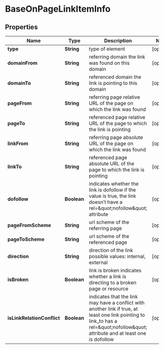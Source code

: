 

# BaseOnPageLinkItemInfo


## Properties

| Name | Type | Description | Notes |
|------------ | ------------- | ------------- | -------------|
|**type** | **String** | type of element |  [optional] |
|**domainFrom** | **String** | referring domain the link was found on this domain |  [optional] |
|**domainTo** | **String** | referenced domain the link is pointing to this domain |  [optional] |
|**pageFrom** | **String** | referring page relative URL of the page on which the link was found |  [optional] |
|**pageTo** | **String** | referenced page relative URL of the page to which the link is pointing |  [optional] |
|**linkFrom** | **String** | referring page absolute URL of the page on which the link was found |  [optional] |
|**linkTo** | **String** | referenced page absolute URL of the page to which the link is pointing |  [optional] |
|**dofollow** | **Boolean** | indicates whether the link is dofollow if the value is true, the link doesn’t have a rel&#x3D;\&quot;nofollow\&quot; attribute |  [optional] |
|**pageFromScheme** | **String** | url scheme of the referring page |  [optional] |
|**pageToScheme** | **String** | url scheme of the referenced page |  [optional] |
|**direction** | **String** | direction of the link possible values: internal, external |  [optional] |
|**isBroken** | **Boolean** | link is broken indicates whether a link is directing to a broken page or resource |  [optional] |
|**isLinkRelationConflict** | **Boolean** | indicates that the link may have a conflict with another link if true, at least one link pointing to link_to has a rel&#x3D;\&quot;nofollow\&quot; attribute and at least one is dofollow |  [optional] |



